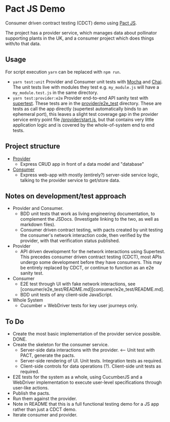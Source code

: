 # Pact JS Demo
Consumer driven contract testing (CDCT) demo using [Pact JS](https://github.com/pact-foundation/pact-js).

The project has a provider service, which manages data about pollinator supporting plants in the UK, and a consumer project which does things with/to that data.

## Usage
For script execution `yarn` can be replaced with `npm run`.

 * `yarn test:unit` Provider and Consumer unit tests with [Mocha](https://mochajs.org) and [Chai](https://www.chaijs.com). The unit tests live with modules they test e.g. `my_module.js` will have a `my_module.test.js` in the same directory.
 * `yarn test:provider:e2e` Provider end-to-end API sanity test with [supertest](https://github.com/visionmedia/supertest). These tests are in the [provider/e2e_test](provider/e2e_test) directory. These are tests as call the app directly (supertest automatically binds to an ephemeral port), this leaves a slight test coverage gap in the provider service entry point file [/provider/start.js](provider/start.js), but that contains very little application logic and is covered by the whole-of-system end to end tests.

## Project structure
 * [Provider](provider)
   * Express CRUD app in front of a data model and "database"
 * [Consumer](consumer)
   * Express web-app with mostly (entirely?) server-side service logic, talking to the provider service to get/store data.

## Notes on development/test approach
  * Provider and Consumer.
    * BDD unit tests that work as living engineering documentation, to complement the JSDocs. (Investigate linking to the two, as well as markdown files).
    * Consumer driven contract testing, with pacts created by unit testing the consumer's network interaction code, then verified by the provider, with that verification status published.
  * Provider
    * API driven development for the network interactions using Supertest. This precedes consumer driven contract testing (CDCT), most APIs undergo some development before they have consumers. This may be entirely replaced by CDCT, or continue to function as an e2e sanity test.
  * Consumer
    * E2E test through UI with fake network interactions, see [consumer/e2e_test/README.md][consumer/e2e_test/README.md].
    * BDD unit tests of any client-side JavaScript.
  * Whole System
    * Cucumber + WebDriver tests for key user journeys only.

## To Do
  * Create the most basic implementation of the provider service possible. DONE.
  * Create the skeleton for the consumer service.
    * Server-side data interactions with the provider. <-- Unit test with PACT, generate the pacts.
    * Server-side rendering of UI. Unit tests. Integration tests as required.
    * Client-side controls for data operations (?). Client-side unit tests as required.
  * E2E tests for the system as a whole, using CucumberJS and a WebDriver implementation to execute user-level specifications through user-like actions.
  * Publish the pacts.
  * Run them against the provider.
  * Note in README that this is a full functional testing demo for a JS app rather than just a CDCT demo.
  * Iterate consumer and provider.
